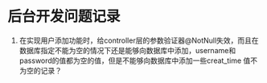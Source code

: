 # 后台开发问题记录

1. 在实现用户添加功能时，给controller层的参数验证器@NotNull失效，而且在数据库指定不能为空的情况下还是能够向数据库中添加，username和password的值都为空的值，但是不能够向数据库中添加一些creat_time 值不为空的记录？